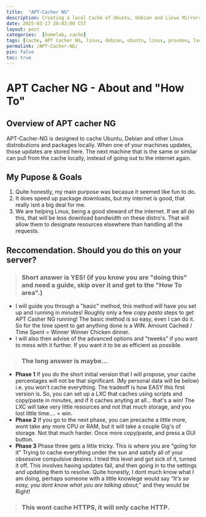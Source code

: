 ```yaml
---
title:  "APT-Cacher NG"
description: Creating a local Cache of Ubuntu, Debian and Linux Mirrors. 
date: 2025-03-17 20:03:00 CST
layout: post
categories:  [homelab, cache]
tags: [cache, APT Cacher NG, linux, debian, ubuntu, linux, proxmox, lxc]   # Tag names should always be lowercase
permalink: /APT-Cacher-NG/
pin: false
toc: true
---
```


#  APT Cacher NG - About and "How To"

## Overview of APT cacher NG
APT-Cacher-NG is designed to cache Ubuntu, Debian and other Linux distrobutions and packages locally.  When one of your machines updates, those updates are stored here.  The next machine that is the same or similar can pull from the cache locally, instead of going out to the internet again. 

## My Pupose & Goals
1. Quite honestly, my main purpose was becasue it seemed like fun to do.
2. It does speed up package downloads, but my internet is good, that really isnt a big deal for me.
3. We are helping Linux, being a good steward of the internet.  If we all do this, that will be less download bandwidth on these distro's.  That will allow them to designate resources elsewhere than handling all the requests.


## Reccomendation.  Should you do this on your server?
> ### Short answer is YES! (if you know you are "doing this" and need a guide, skip over it and get to the "How To area".)
- I will guide you through a "basic" method, this method will have you set up and running in minutes!  Roughly only a few *copy pasta* steps to get APT Casher NG running!  The basic method is so easy, even I can do it. So for the time spent to get anything done is a WIN.  Amount Cached / Time Spent = Winner Winner Chicken dinner.
- I will also then advise of the advanced options and "tweeks" if you want to mess with it further.  If you want it to be as efficient as possible.
> ### The long answer is maybe...
- **Phase 1** If you do the short initial version that I will propose, your cache percentages will not be that significant.  (My personal data will be below)  i.e. you won't cache everything. The tradeoff is how EASY this first version is.  So, you can set up a LXC that caches using scripts and copy/paste in minutes, and if it caches anyting at all... that's a win!  The LXC will take very little resources and not that much storage, and you lost little time.... = win.
- **Phase 2** If you go to the next phase, you can precache a little more, wont take any more CPU or RAM, but it will take a couple Gig's of storage.  Not that much harder.  Once more copy/paste, and press a GUI button.
- **Phase 3** Phase three gets a little tricky.  This is where you are "going for it"  Trying to cache everything under the sun and satisfy all of your obsessive compulsive desires. I tried this level and got sick of it, turned it off.  This involves having updates fail, and then going in to the settings and updating them to resolve.  Quite honestly, I dont much know what I am doing, perhaps someone with a little knowlege would say *"It's so easy, you dont know what you are talking about,"* and they would be Right!
> ### This wont cache HTTPS, it will only cache HTTP. 